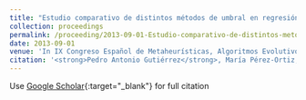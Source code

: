 ```yaml
---
title: "Estudio comparativo de distintos métodos de umbral en regresión ordinal"
collection: proceedings
permalink: /proceeding/2013-09-01-Estudio-comparativo-de-distintos-metodos-de-umbral-en-regresion-ordinal
date: 2013-09-01
venue: 'In IX Congreso Español de Metaheurísticas, Algoritmos Evolutivos y Bioinspirados (MAEB 2013)'
citation: '<strong>Pedro Antonio Gutiérrez</strong>, María Pérez-Ortiz, Javier Sánchez-Monedero, César Hervás-Martínez, &quot;Estudio comparativo de distintos métodos de umbral en regresión ordinal.&quot; In IX Congreso Español de Metaheurísticas, Algoritmos Evolutivos y Bioinspirados (MAEB 2013), 2013, Madrid, Spain, pp.872--881.'
---
```

Use [Google Scholar](https://scholar.google.com/scholar?q=Estudio+comparativo+de+distintos+metodos+de+umbral+en+regresion+ordinal){:target="_blank"} for full citation